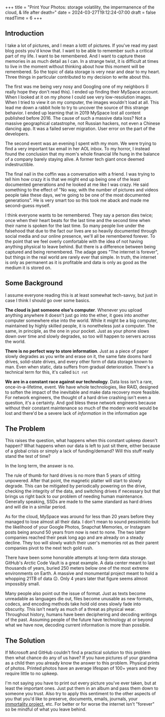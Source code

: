 +++
title = "Print Your Photos: storage volatility, the impermanence of the cloud, & life after death💀"
date = 2024-03-27T19:12:24-07:00
draft = false
readTime = 6
+++
## Introduction
I take a lot of pictures, and I mean a lottt of pictures. If you've read my past blog posts you'd know that. I want to be able to remember such a critical part of my life. I want to be remembered. And I want to capture these memories in as much detail as I can. In a strange twist, it is difficult at times to live in the moment without thinking about how this moment will be remembered. So the topic of data storage is very near and dear to my heart. Three things in particular contributed to my decision to write about this. 

The first was me being very nosy and Googling one of my neighbors (I really hope they don't read this). I ended up finding their MySpace account. When I looked at it on my phone I could see very low-resolution images. When I tried to view it on my computer, the images wouldn't load at all. This lead me down a rabbit hole to try to uncover the source of this strange behavior. I ended up learning that in 2019 MySpace lost all content published before 2016. The cause of such a massive data loss? Not a massive geographical catastrophe, not Russian hackers, not even a Chinese dancing app. It was a failed server migration. User error on the part of the developers.

The second event was an evening I spent with my mom. We were trying to find a very important tax email in her AOL inbox. To my horror, I instead found the conclusion that my mom's whole financial life hung in the balance of a company barely staying alive. A former tech giant once deemed indestructible.

The final nail in the coffin was a conversation with a friend. I was trying to tell him how crazy it is that we might end up being one of the least documented generations and he looked at me like I was crazy. He said something to the effect of "No way, with the number of pictures and videos people take these days, we're going to be one of the most documented generations". He is very smart too so this took me aback and made me second-guess myself. 

I think everyone wants to be remembered. They say a person dies twice; once when their heart beats for the last time and the second time when their name is spoken for the last time. So many people live under the falsehood that due to the fact our lives are so heavily documented through social media and our online presence, we'll all be remembered forever. To the point that we feel overly comfortable with the idea of not having anything physical to leave behind. But there is a difference between being captured and being remembered. The adage goes "The internet is forever", but things in the real world are rarely ever that simple. In truth, the internet is only as permanent as it is profitable and data is only as good as the medium it is stored on. 


## Some Background
I assume everyone reading this is at least somewhat tech-savvy, but just in case I think I should go over some basics. 

**The cloud is just someone else's computer**. Whenever you upload anything anywhere it doesn't just go into the ether, it goes into another computer somewhere else into the world. While it might be a big computer, maintained by highly skilled people, it is nonetheless just a computer. The same, in principle, as the one in your pocket. Just as your phone slows down over time and slowly degrades, so too will happen to servers across the world. 

**There is no perfect way to store information**. Just as a piece of paper slowly degrades as you write and erase on it, the same fate dooms hard drives, solid-state drives, and every other form of data storage known to man. Even when static, data suffers from gradual deterioration. There's a technical term for this, it's called `bit rot`

**We are in a constant race against our technology**. Data loss isn't a rare, once-in-a-lifetime, event. We have whole technologies, like RAID, designed to soften the impact of the inevitable and make data recovery more feasible. For network engineers, the thought of a hard drive crashing isn't even a question, it's a certainty. And god bless these network engineers because without their constant maintenance so much of the modern world would be lost and there'd be a severe lack of *information* in the information age

## The Problem
This raises the question, what happens when this constant upkeep doesn't happen? What happens when our data is left to just sit there, either because of a global crisis or simply a lack of funding/demand? Will this stuff really stand the test of time? 

In the long term, the answer is no. 

The rule of thumb for hard drives is no more than 5 years of sitting unpowered. After that point, the magnetic platter will start to slowly degrade. This can be mitigated by periodically powering on the drive, checking the integrity of the data, and switching drives if necessary but that brings us right back to our problem of needing human maintenance. Generally speaking, SSDs are made to the same standard as hard drives and will die in a similar period.

As for the cloud, MySpace was around for less than 20 years before they managed to lose almost all their data. I don't mean to sound pessimistic but the likelihood of your Google Photos, Snapchat Memories, or Instagram posts being around 50 years from now is next to none. The two latter companies reached their peak long ago and are already on a steady decline. They too will slowly watch their user's memories rot as their parent companies pivot to the next tech gold rush.

There have been some honorable attempts at long-term data storage. GitHub's Arctic Code Vault is a great example. A data center meant to last thousands of years, buried 250 meters below one of the most extreme environments on Earth. A massive and monumental project meant to hold a whopping 21TB of data 😐. Only 4 years later that figure seems almost impossibly small.

Many people also point out the issue of format. Just as texts become unreadable as languages die out, files become unusable as new formats, codecs, and encoding methods take hold old ones slowly fade into obscurity. This isn't nearly as much of a threat as physical wear. Throughout history, humans have been deciphering and decoding writings of the past. Assuming people of the future have technology at or beyond what we have now, decoding current information is more than possible.

## The Solution
If Microsoft and GitHub couldn't find a practical solution to this problem then what chance do any of us have? If you have pictures of your grandma as a child then you already know the answer to this problem. Physical prints of photos. Printed photos have an average lifespan of 100+ years and they require little to no upkeep. 

I'm not saying you have to print out every picture you've ever taken, but at least the important ones. Just put them in an album and pass them down to someone you trust. Also try to apply this sentiment to the other aspects of you that you'd like to preserve, documents, emails, journals, your [immortality project](https://www.google.com/search?q=the+subtle+art+of+not+giving+a+f+immortality+project), etc. For better or for worse the internet isn't "forever" so be mindful of what you leave behind.
